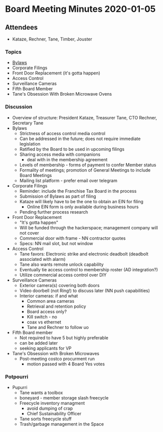 # Board Meeting Minutes 2020-01-05

## Attendees
- Kataze, Rechner, Tane, Timber, Jouster

### Topics

- [Bylaws](https://docs.google.com/document/d/16AyncJX9R3muE_X8XKyOqsnwd17PFqgJtkRWCmN8C2A/edit?usp=sharing)
- Corporate Filings
- Front Door Replacement (it's gotta happen)
- Access Control
- Surveillance Cameras
- Fifth Board Member
- Tane's Obsession With Broken Microwave Ovens

### Discussion

- Overview of structure: President Kataze, Treasurer Tane, CTO Rechner, Secretary Tane
- Bylaws
    - Strictness of access control media control
    - Can be addressed in the future; does not require immediate legislation
    - Ratified by the Board to be used in upcoming filings
  - Sharing access media with companions 
    - deal with in the membership agreement
  - Levels of membership - forms of payment to confer Member status
  - Formality of meetings; promotion of General Meetings to include Board Meetings
  - Mailing list platform - prefer email over telegram
- Corporate Filings
  - Reminder: include the Franchise Tax Board in the process
  - Submission of Bylaws as part of filing 
  - Kataze will likely have to be the one to obtain an EIN for filing
    - Online EIN form is only available during business hours
  - Pending further process research
- Front Door Replacement
  - "It's gotta happen"
  - Will be funded through the hackerspace; management company will not cover
  - Commercial door with frame - NN contractor quotes
  - Specs: NN mail slot, but not window
- Access Control
  - Tane favors: Electronic strike and electronic deadbolt (deadbolt associated with alarm)
  - Tane also wants remote unlock capability
  - Eventually tie access control to membership roster (AD integration?)
  - Utilize commercial access control over DIY
- Surveillance Cameras
  - Exterior camera(s) covering both doors
  - Video doorbell (not Ring!) to discuss later (NN push capabilities)
  - Interior cameras: if and what
    - Common area cameras 
    - Retrieval and retention policy
    - Board access only?
    - Kill switch - no
    - coax vs ethernet
    - Tane and Rechner to follow uo
- Fifth Board member
  - Not required to have 5 but highly preferable
  - can be added later
  - seeking applicants for VP
- Tane's Obsession with Broken Microwaves
  - Post-meeting costco procurment run
    - motion passed with 4 Board Yes votes
  

### Potpourri
- Pupurri
  - Tane wants a toolbox
  - boneyard - member storage slash freecycle
  - Freecycle inventory managment
    - avoid dumping of crap
    - Chief Sustainability Officer
  - Tane sorts freecycle stuff
  - Trash/garbage management in the Space

